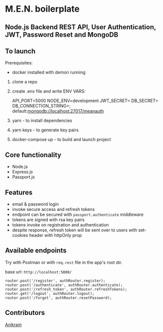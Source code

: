 # M.E.N. boilerplate

## Node.js Backend REST API, User Authentication, JWT, Password Reset and MongoDB

## To launch
Prerequisites:
- docker installed with demon running

1. clone a repo
2. create .env file and write ENV VARS:


    API_PORT=5000
    NODE_ENV=development
    JWT_SECRET=<secret string>
    DB_SECRET=<secret string>
    DB_CONNECTION_STRING=<string>; default:<mongodb://localhost:27017/meanauth>

3. yarn - to install dependencies
4. yarn keys - to generate key pairs
5. docker-compose up - to build and launch project 

## Core functionality
- Node.js
- Express.js
- Passport.js

## Features
- email & password login
- invoke secure access and refresh tokens
- endpoint can be secured with `passport.authenticate` middleware 
- tokens are signed with rsa key pairs
- tokens invoke on registration and authentication
- despite response, refresh token will be sent over to users with set-cookies header with httpOnly prop

## Available endpoints
Try with Postman or with `req.rest` file in the app's root dir.

base url: ``http://localhost:5000/``

    router.post('/register', authRouter.register);
    router.post('/authenticate', authRouter.authenticate);
    router.post('/refresh_token', authRouter.refreshTokens);
    router.get('/logout', authRouter.logout);
    router.post('/forgot', authRouter.resetPassword);

## Contributors
[Anikram](https://github.com/Anikram])

